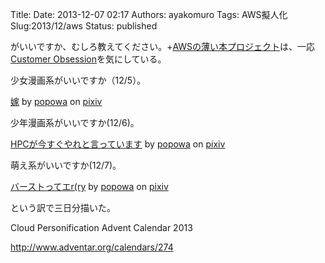 Title: 
Date: 2013-12-07 02:17
Authors: ayakomuro
Tags:  AWS擬人化
Slug:2013/12/aws
Status: published


がいいですか、むしろ教えてください。+[AWSの薄い本プロジェクト](http://blog.popowa.com/2013/11/aws.html)は、一応[Customer
Obsession](https://www.google.com/search?q=Customer+Obsession)を気にしている。

少女漫画系がいいですか（12/5）。　　


[嫁](http://www.pixiv.net/member_illust.php?mode=medium&illust_id=40106500)
by [popowa](http://www.pixiv.net/member.php?id=4845725) on
[pixiv](http://www.pixiv.net/)

少年漫画系がいいですか(12/6)。

[HPCが今すぐやれと言っています](http://www.pixiv.net/member_illust.php?mode=medium&illust_id=40139840)
by [popowa](http://www.pixiv.net/member.php?id=4845725) on
[pixiv](http://www.pixiv.net/)




萌え系がいいですか(12/7)。


[バーストってエr(ry](http://www.pixiv.net/member_illust.php?mode=medium&illust_id=40140877)
by [popowa](http://www.pixiv.net/member.php?id=4845725) on
[pixiv](http://www.pixiv.net/)

という訳で三日分描いた。

Cloud Personification Advent Calendar 2013



<http://www.adventar.org/calendars/274>








